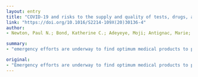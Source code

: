 ```yaml
---
layout: entry
title: "COVID-19 and risks to the supply and quality of tests, drugs, and vaccines"
link: "https://doi.org/10.1016/S2214-109X(20)30136-4"
author:
- Newton, Paul N.; Bond, Katherine C.; Adeyeye, Moji; Antignac, Marie; Ashenef, Ayenew; Awab, Ghulam Rahim; Babar, Zahir-Ud-Din; Bannenberg, Wilbert J.; Bower, Jason; Breman, Joel; Brock, Aleshia; Caillet, C??line; Coyne, Philip; Day, Nicholas; Deats, Michael; Douidy, Kawtar; Doyle, Kim; Dujardin, Catherine; Ejekam, Chioma S.; Fernandez, Facundo; Freifeld, Clark; Gill, Marie; Guerin, Philippe J.; Harigwo, Georgina; Heide, Lutz; Horby, Peter; Kaur, Harparkash; Kayumba, Pierre Claver; Kazuko, Kimura; Kelly, Cassandra; Khuluza, Felix; Kigera, Stephen; Lalani, Mirza; Lamy, Marie; Lieberman, Marya; Lumpkin, Murray; Mackey, Tim; Naughton, Bernard; Nguyen, Philip; Ollario, Piero; Ozawa, Sachiko; Patel, Anushka; Phanouvong, Souly; Pisani, Elizabeth; Rago, Lembit; Rahman, Mohammad Sofiqur; Ranjit, Eurek; Ravinetto, Raffaella; Richmond, David; Singh-Phulgenda, Sauman; Venema, Jaap; Vogt, Andrea; White, Nicholas; Wirtz, Veronika; Zaman, Muhammad

summary:
- "emergency efforts are underway to find optimum medical products to prevent infection. Production and supply chains for COVID-19 candidate drugs are being disrupted. Supply chains for other diseases (such as systemic lupus erythematosus) are being repurposed to use. Without adequate supporting evidence, they are being used. The coronavirus disease 2019 pandemic is affecting the production and supply chain."

original:
- "Emergency efforts are underway to find optimum medical products to prevent infection and diagnose and treat patients during the coronavirus disease 2019 (COVID-19) pandemic. Production and supply chains for COVID-19 candidate drugs (such as chloroquine and hydroxychloroquine), and for many other essential medical products, are being impaired by this crisis.1 Supply chains for vital drugs for other diseases (such as systemic lupus erythematosus) are being disrupted because they are being repurposed to use against COVID-19, without adequate supporting evidence."
---
```


